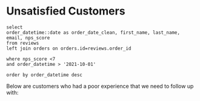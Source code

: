 # Unsatisfied Customers


```unsatisfied_customers
select 
order_datetime::date as order_date_clean, first_name, last_name, email, nps_score
from reviews
left join orders on orders.id=reviews.order_id

where nps_score <7
and order_datetime > '2021-10-01'

order by order_datetime desc
``` 

Below are customers who had a poor experience that we need to follow up with:


<DataTable data={unsatisfied_customers} rows=50 />
